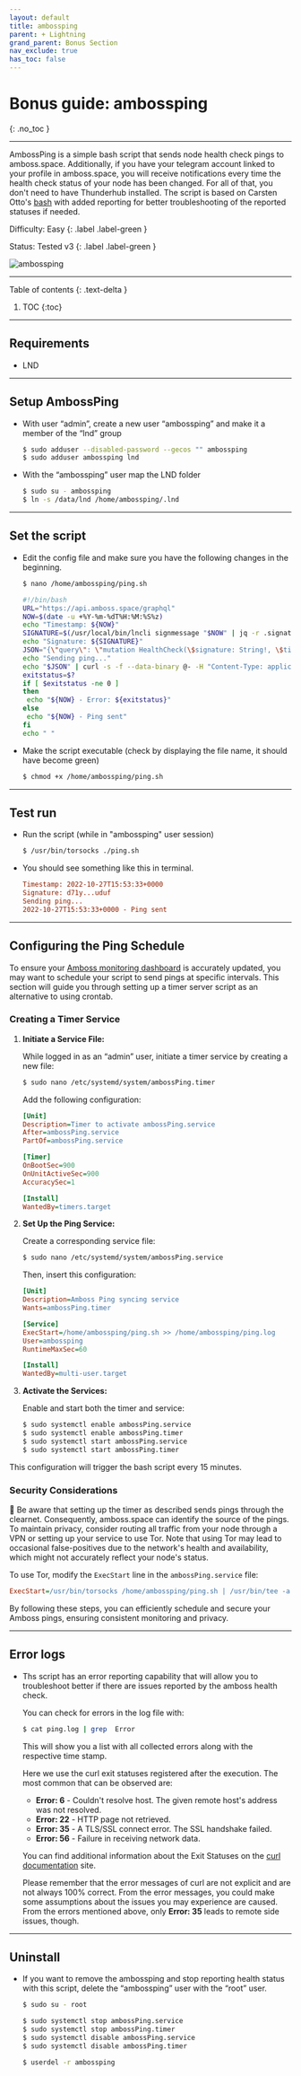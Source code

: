 ```yaml
---
layout: default
title: ambossping
parent: + Lightning
grand_parent: Bonus Section
nav_exclude: true
has_toc: false
---
```


# Bonus guide: ambossping
{: .no_toc }

---

AmbossPing is a simple bash script that sends node health check pings to amboss.space. Additionally, if you have your telegram account linked to your profile in amboss.space, you will receive notifications every time the health check status of your node has been changed. For all of that, you don't need to have Thunderhub installed.
The script is based on Carsten Otto's [bash](https://gist.github.com/C-Otto/cd5d7b0e67fc2e3e212cf13a558b101f) with added reporting for better troubleshooting of the reported statuses if needed.

Difficulty: Easy
{: .label .label-green }

Status: Tested v3
{: .label .label-green }

![ambossping](../../../images/ambossping.jpg)

---

Table of contents
{: .text-delta }

1. TOC
{:toc}

---

## Requirements

* LND

---

## Setup AmbossPing

* With user “admin”, create a new user “ambossping” and make it a member of the “lnd” group

  ```sh
  $ sudo adduser --disabled-password --gecos "" ambossping
  $ sudo adduser ambossping lnd
  ```

* With the “ambossping” user map the LND folder

  ```sh
  $ sudo su - ambossping
  $ ln -s /data/lnd /home/ambossping/.lnd
  ```

---

## Set the script

* Edit the config file and make sure you have the following changes in the beginning.

  ```sh
  $ nano /home/ambossping/ping.sh
  ```

  ```sh
  #!/bin/bash
  URL="https://api.amboss.space/graphql"
  NOW=$(date -u +%Y-%m-%dT%H:%M:%S%z)
  echo "Timestamp: ${NOW}"
  SIGNATURE=$(/usr/local/bin/lncli signmessage "$NOW" | jq -r .signature)
  echo "Signature: ${SIGNATURE}"
  JSON="{\"query\": \"mutation HealthCheck(\$signature: String!, \$timestamp: String!) { healthCheck(signature: \$signature, timestamp: \$timestamp) }\", \"variables\": {\"signature\": \"$SIGNATURE\", \"timestamp\": \"$NOW\"}}"
  echo "Sending ping..."
  echo "$JSON" | curl -s -f --data-binary @- -H "Content-Type: application/json" -X POST --output /dev/null $URL
  exitstatus=$?
  if [ $exitstatus -ne 0 ]
  then
   echo "${NOW} - Error: ${exitstatus}"
  else
   echo "${NOW} - Ping sent"
  fi
  echo " "
  ```

* Make the script executable (check by displaying the file name, it should have become green)

  ```sh
  $ chmod +x /home/ambossping/ping.sh
  ```
  
---

## Test run

* Run the script (while in "ambossping" user session)

  ```sh
  $ /usr/bin/torsocks ./ping.sh
  ```

* You should see something like this in terminal.

  ```ini
  Timestamp: 2022-10-27T15:53:33+0000
  Signature: d71y...uduf
  Sending ping...
  2022-10-27T15:53:33+0000 - Ping sent
  ```
 
---

## Configuring the Ping Schedule

To ensure your [Amboss monitoring dashboard](https://amboss.space/owner?page=monitoring) is accurately updated, you may want to schedule your script to send pings at specific intervals. This section will guide you through setting up a timer server script as an alternative to using crontab.

### Creating a Timer Service

1. **Initiate a Service File:**

   While logged in as an “admin” user, initiate a timer service by creating a new file:

    ```sh
    $ sudo nano /etc/systemd/system/ambossPing.timer
    ```

    Add the following configuration:

    ```ini
    [Unit]
    Description=Timer to activate ambossPing.service
    After=ambossPing.service
    PartOf=ambossPing.service

    [Timer]
    OnBootSec=900
    OnUnitActiveSec=900
    AccuracySec=1

    [Install]
    WantedBy=timers.target
    ```

2. **Set Up the Ping Service:**

   Create a corresponding service file:

    ```sh
    $ sudo nano /etc/systemd/system/ambossPing.service
    ```

    Then, insert this configuration:

    ```ini
    [Unit]
    Description=Amboss Ping syncing service
    Wants=ambossPing.timer

    [Service]
    ExecStart=/home/ambossping/ping.sh >> /home/ambossping/ping.log
    User=ambossping
    RuntimeMaxSec=60

    [Install]
    WantedBy=multi-user.target
    ```

3. **Activate the Services:**

   Enable and start both the timer and service:

    ```sh
    $ sudo systemctl enable ambossPing.service
    $ sudo systemctl enable ambossPing.timer
    $ sudo systemctl start ambossPing.service
    $ sudo systemctl start ambossPing.timer
    ```

This configuration will trigger the bash script every 15 minutes.

### Security Considerations

🚨 Be aware that setting up the timer as described sends pings through the clearnet. Consequently, amboss.space can identify the source of the pings. To maintain privacy, consider routing all traffic from your node through a VPN or setting up your service to use Tor. Note that using Tor may lead to occasional false-positives due to the network's health and availability, which might not accurately reflect your node's status.

To use Tor, modify the `ExecStart` line in the `ambossPing.service` file:

```ini
ExecStart=/usr/bin/torsocks /home/ambossping/ping.sh | /usr/bin/tee -a /home/ambossping/ping.log
```

By following these steps, you can efficiently schedule and secure your Amboss pings, ensuring consistent monitoring and privacy.


---

## Error logs

* Ths script has an error reporting capability that will allow you to troubleshoot better if there are issues reported by the amboss health check.

  You can check for errors in the log file with:

  ```sh
  $ cat ping.log | grep  Error
  ```

  This will show you a list with all collected errors along with the respective time stamp. 
  
  Here we use the curl exit statuses registered after the execution. The most common that can be observed are:

  - **Error: 6** - Couldn't resolve host. The given remote host's address was not resolved.
  - **Error: 22** - HTTP page not retrieved.
  - **Error: 35** - A TLS/SSL connect error. The SSL handshake failed.
  - **Error: 56** - Failure in receiving network data.

  You can find additional information about the Exit Statuses on the [curl documentation](https://everything.curl.dev/usingcurl/returns) site.

  Please remember that the error messages of curl are not explicit and are not always 100% correct. From the error messages, you could make some assumptions about the issues you may experience are caused. From the errors mentioned above, only **Error: 35** leads to remote side issues, though.

---

## Uninstall

* If you want to remove the ambossping and stop reporting health status with this script, delete the “ambossping” user with the “root” user.

  ```sh
  $ sudo su - root

  $ sudo systemctl stop ambossPing.service
  $ sudo systemctl stop ambossPing.timer
  $ sudo systemctl disable ambossPing.service
  $ sudo systemctl disable ambossPing.timer

  $ userdel -r ambossping
  ```